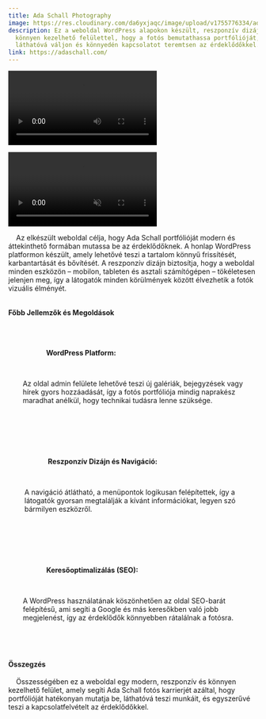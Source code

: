 ```yaml
---
title: Ada Schall Photography
image: https://res.cloudinary.com/da6yxjaqc/image/upload/v1755776334/adaschall_cwlows.webp
description: Ez a weboldal WordPress alapokon készült, reszponzív dizájnnal és
  könnyen kezelhető felülettel, hogy a fotós bemutathassa portfólióját,
  láthatóvá váljon és könnyedén kapcsolatot teremtsen az érdeklődőkkel.
link: https://adaschall.com/
---
```

![](https://res.cloudinary.com/da6yxjaqc/video/upload/v1755776810/AdaSchall_lppiav.mp4)

<!--StartFragment-->

<video autoplay muted loop playsinline src="videos/Adaschall.mp4"></video>

<p>

    Az elkészült weboldal célja, hogy Ada Schall portfólióját modern és áttekinthető formában mutassa be az érdeklődőknek. A honlap WordPress platformon készült, amely lehetővé teszi a tartalom könnyű frissítését, karbantartását és bővítését. A reszponzív dizájn biztosítja, hogy a weboldal minden eszközön – mobilon, tableten és asztali számítógépen – tökéletesen jelenjen meg, így a látogatók minden körülmények között élvezhetik a fotók vizuális élményét.

</p>

<h4 style="margin-top: 2rem;">Főbb Jellemzők és Megoldások</h4>

<ul style="list-style: none; padding-left: 0;">

    <li style="display: flex; align-items: flex-start; margin-bottom: 1rem;">

        <i class="fa-brands fa-wordpress" style="font-size: 1.5rem; color: var(--primary-green); margin-right: 15px; margin-top: 5px;"></i>

        <div>

            <strong>WordPress Platform:</strong>

            <p style="margin-top: 5px;">Az oldal admin felülete lehetővé teszi új galériák, bejegyzések vagy hírek gyors hozzáadását, így a fotós portfóliója mindig naprakész maradhat anélkül, hogy technikai tudásra lenne szüksége.</p>

        </div>

    </li>

    <li style="display: flex; align-items: flex-start; margin-bottom: 1rem;">

        <i class="fa-solid fa-mobile-screen-button" style="font-size: 1.5rem; color: var(--primary-green); margin-right: 15px; margin-top: 5px;"></i>

        <div>

            <strong>Reszponzív Dizájn és Navigáció:</strong>

            <p style="margin-top: 5px;">A navigáció átlátható, a menüpontok logikusan felépítettek, így a látogatók gyorsan megtalálják a kívánt információkat, legyen szó bármilyen eszközről.</p>

        </div>

    </li>

    <li style="display: flex; align-items: flex-start; margin-bottom: 1rem;">

        <i class="fa-solid fa-magnifying-glass-chart" style="font-size: 1.5rem; color: var(--primary-green); margin-right: 15px; margin-top: 5px;"></i>

        <div>

            <strong>Keresőoptimalizálás (SEO):</strong>

            <p style="margin-top: 5px;">A WordPress használatának köszönhetően az oldal SEO-barát felépítésű, ami segíti a Google és más keresőkben való jobb megjelenést, így az érdeklődők könnyebben rátalálnak a fotósra.</p>

        </div>

    </li>

</ul>

<h4 style="margin-top: 2rem;">Összegzés</h4>

<p>

    Összességében ez a weboldal egy modern, reszponzív és könnyen kezelhető felület, amely segíti Ada Schall fotós karrierjét azáltal, hogy portfólióját hatékonyan mutatja be, láthatóvá teszi munkáit, és egyszerűvé teszi a kapcsolatfelvételt az érdeklődőkkel.

</p>

<!--EndFragment-->
